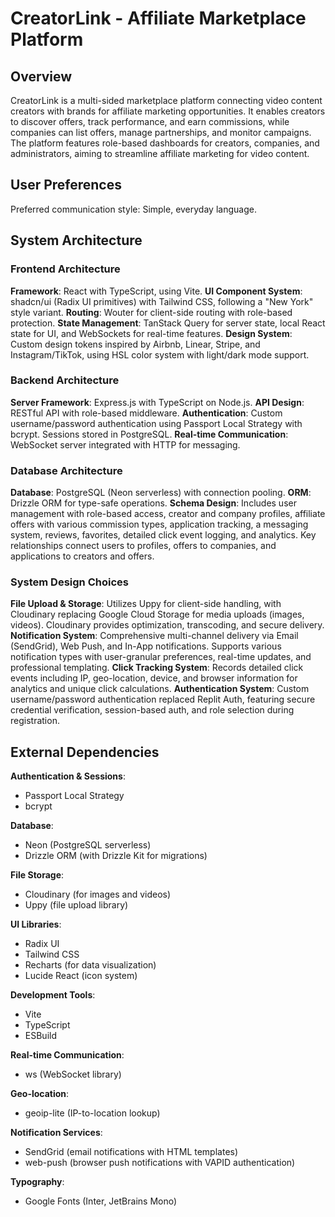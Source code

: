 # CreatorLink - Affiliate Marketplace Platform

## Overview

CreatorLink is a multi-sided marketplace platform connecting video content creators with brands for affiliate marketing opportunities. It enables creators to discover offers, track performance, and earn commissions, while companies can list offers, manage partnerships, and monitor campaigns. The platform features role-based dashboards for creators, companies, and administrators, aiming to streamline affiliate marketing for video content.

## User Preferences

Preferred communication style: Simple, everyday language.

## System Architecture

### Frontend Architecture

**Framework**: React with TypeScript, using Vite.
**UI Component System**: shadcn/ui (Radix UI primitives) with Tailwind CSS, following a "New York" style variant.
**Routing**: Wouter for client-side routing with role-based protection.
**State Management**: TanStack Query for server state, local React state for UI, and WebSockets for real-time features.
**Design System**: Custom design tokens inspired by Airbnb, Linear, Stripe, and Instagram/TikTok, using HSL color system with light/dark mode support.

### Backend Architecture

**Server Framework**: Express.js with TypeScript on Node.js.
**API Design**: RESTful API with role-based middleware.
**Authentication**: Custom username/password authentication using Passport Local Strategy with bcrypt. Sessions stored in PostgreSQL.
**Real-time Communication**: WebSocket server integrated with HTTP for messaging.

### Database Architecture

**Database**: PostgreSQL (Neon serverless) with connection pooling.
**ORM**: Drizzle ORM for type-safe operations.
**Schema Design**: Includes user management with role-based access, creator and company profiles, affiliate offers with various commission types, application tracking, a messaging system, reviews, favorites, detailed click event logging, and analytics. Key relationships connect users to profiles, offers to companies, and applications to creators and offers.

### System Design Choices

**File Upload & Storage**: Utilizes Uppy for client-side handling, with Cloudinary replacing Google Cloud Storage for media uploads (images, videos). Cloudinary provides optimization, transcoding, and secure delivery.
**Notification System**: Comprehensive multi-channel delivery via Email (SendGrid), Web Push, and In-App notifications. Supports various notification types with user-granular preferences, real-time updates, and professional templating.
**Click Tracking System**: Records detailed click events including IP, geo-location, device, and browser information for analytics and unique click calculations.
**Authentication System**: Custom username/password authentication replaced Replit Auth, featuring secure credential verification, session-based auth, and role selection during registration.

## External Dependencies

**Authentication & Sessions**:
- Passport Local Strategy
- bcrypt

**Database**:
- Neon (PostgreSQL serverless)
- Drizzle ORM (with Drizzle Kit for migrations)

**File Storage**:
- Cloudinary (for images and videos)
- Uppy (file upload library)

**UI Libraries**:
- Radix UI
- Tailwind CSS
- Recharts (for data visualization)
- Lucide React (icon system)

**Development Tools**:
- Vite
- TypeScript
- ESBuild

**Real-time Communication**:
- ws (WebSocket library)

**Geo-location**:
- geoip-lite (IP-to-location lookup)

**Notification Services**:
- SendGrid (email notifications with HTML templates)
- web-push (browser push notifications with VAPID authentication)

**Typography**:
- Google Fonts (Inter, JetBrains Mono)